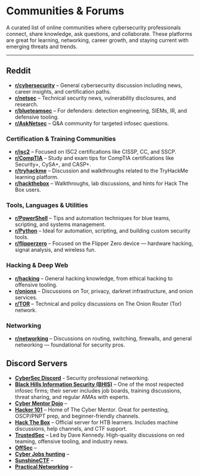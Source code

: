 # Communities & Forums

A curated list of online communities where cybersecurity professionals connect, share knowledge, ask questions, and collaborate. These platforms are great for learning, networking, career growth, and staying current with emerging threats and trends.

---

## Reddit 
- **[r/cybersecurity](https://www.reddit.com/r/cybersecurity/)** – General cybersecurity discussion including news, career insights, and certification paths.
- **[r/netsec](https://www.reddit.com/r/netsec/)** – Technical security news, vulnerability disclosures, and research.
- **[r/blueteamsec](https://www.reddit.com/r/blueteamsec/)** – For defenders: detection engineering, SIEMs, IR, and defensive tooling.
- **[r/AskNetsec](https://www.reddit.com/r/AskNetsec/)** – Q&A community for targeted infosec questions.

### Certification & Training Communities
- **[r/isc2](https://www.reddit.com/r/isc2/)** – Focused on ISC2 certifications like CISSP, CC, and SSCP.
- **[r/CompTIA](https://www.reddit.com/r/CompTIA/)** – Study and exam tips for CompTIA certifications like Security+, CySA+, and CASP+.
- **[r/tryhackme](https://www.reddit.com/r/tryhackme/)** – Discussion and walkthroughs related to the TryHackMe learning platform.
- **[r/hackthebox](https://www.reddit.com/r/hackthebox/)** – Walkthroughs, lab discussions, and hints for Hack The Box users.

### Tools, Languages & Utilities
- **[r/PowerShell](https://www.reddit.com/r/PowerShell/)** – Tips and automation techniques for blue teams, scripting, and systems management.
- **[r/Python](https://www.reddit.com/r/Python/)** – Ideal for automation, scripting, and building custom security tools.
- **[r/flipperzero](https://www.reddit.com/r/flipperzero/)** – Focused on the Flipper Zero device — hardware hacking, signal analysis, and wireless fun.

### Hacking & Deep Web
- **[r/hacking](https://www.reddit.com/r/hacking/)** – General hacking knowledge, from ethical hacking to offensive tooling.
- **[r/onions](https://www.reddit.com/r/onions/)** – Discussions on Tor, privacy, darknet infrastructure, and onion services.
- **[r/TOR](https://www.reddit.com/r/TOR/)** – Technical and policy discussions on The Onion Router (Tor) network.

### Networking
- **[r/networking](https://www.reddit.com/r/networking/)** – Discussions on routing, switching, firewalls, and general networking — foundational for security pros.


## Discord Servers
- **[CyberSec Discord](https://discord.com/invite/cybersecurity)** - Security professional networking.
- **[Black Hills Information Security (BHIS)](https://discord.gg/bhis)** – One of the most respected infosec firms; their server includes job boards, training discussions, threat sharing, and regular AMAs with experts.
- **[Cyber Mentor Dojo](https://discord.gg/VafP5EDaVJ)** – 
- **[Hacker 101](https://discord.gg/cD5SZdEbfw)** – Home of The Cyber Mentor. Great for pentesting, OSCP/PNPT prep, and beginner-friendly channels.
- **[Hack The Box](https://discord.gg/hackthebox)** – Official server for HTB learners. Includes machine discussions, help channels, and CTF support.
- **[TrustedSec](https://discord.gg/trustedsec)** – Led by Dave Kennedy. High-quality discussions on red teaming, offensive tooling, and industry news.
- **[OffSec](https://discord.gg/xbCA4AdtCN)** – 
- **[Cyber Jobs hunting](https://discord.gg/dBSv3RSADM)** – 
- **[SunshineCTF](https://discord.gg/pCEcHrTQB5)** – 
- **[Practical Networking](https://discord.gg/YQPRHC7eC4)** – 
 
